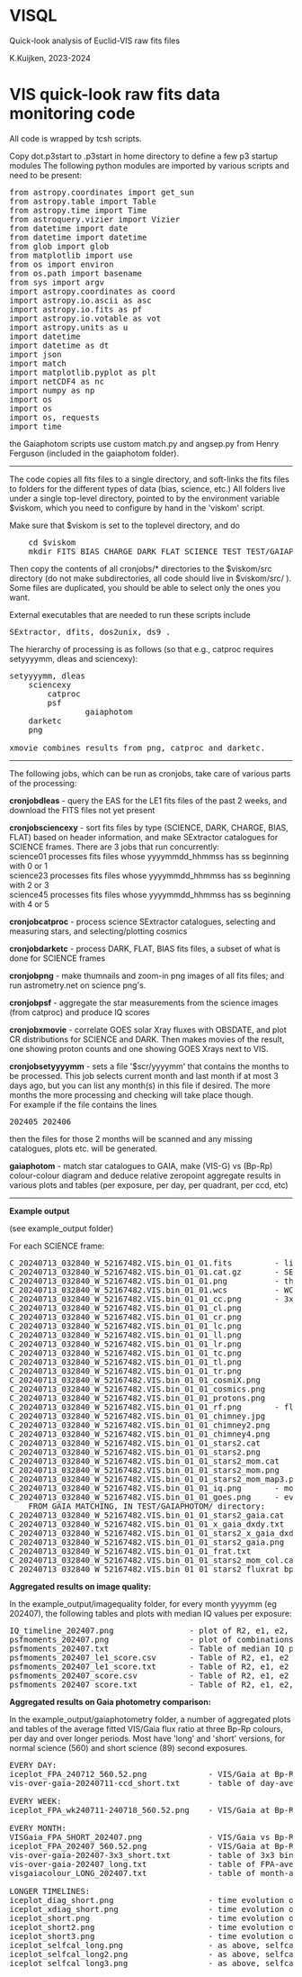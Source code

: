 # VISQL

Quick-look analysis of Euclid-VIS raw fits files

K.Kuijken, 2023-2024


VIS quick-look raw fits data monitoring code
============================================

All code is wrapped by tcsh scripts.

Copy dot.p3start to .p3start in home directory to define a few p3 startup modules
The following python modules are imported by various scripts and need to be present:

<pre>
from astropy.coordinates import get_sun
from astropy.table import Table
from astropy.time import Time
from astroquery.vizier import Vizier
from datetime import date
from datetime import datetime
from glob import glob
from matplotlib import use
from os import environ
from os.path import basename
from sys import argv
import astropy.coordinates as coord
import astropy.io.ascii as asc
import astropy.io.fits as pf
import astropy.io.votable as vot
import astropy.units as u
import datetime
import datetime as dt
import json
import match
import matplotlib.pyplot as plt
import netCDF4 as nc
import numpy as np
import os
import os 
import os, requests
import time
</pre>

the Gaiaphotom scripts use custom match.py and angsep.py from Henry Ferguson (included in the gaiaphotom folder).

---------

The code copies all fits files to a single directory, and soft-links the fits files to folders for the different types of data (bias, science, etc.)
All folders live under a single top-level directory, pointed to by the environment variable $viskom, which you need to configure by hand in the 'viskom' script.

Make sure that $viskom is set to the toplevel directory, and do
<pre>
	cd $viskom
	mkdir FITS BIAS CHARGE DARK FLAT SCIENCE TEST TEST/GAIAPHOTOM
</pre>

Then copy the contents of all cronjobs/* directories to the $viskom/src directory (do not make subdirectories, all code should live in $viskom/src/ ). 
Some files are duplicated, you should be able to select only the ones you want.

External executables that are needed to run these scripts include
<pre>
SExtractor, dfits, dos2unix, ds9 .
</pre>


The hierarchy of processing is as follows (so that e.g., catproc requires setyyyymm, dleas and sciencexy):

<pre>
setyyyymm, dleas
    sciencexy
        catproc
	    psf
                gaiaphotom
    darketc
    png

xmovie combines results from png, catproc and darketc.
</pre>
---------

The following jobs, which can be run as cronjobs, take care of various parts of the processing:

**cronjobdleas** -
     query the EAS for the LE1 fits files of the past 2 weeks, and download the FITS files not yet present

**cronjobsciencexy** -
     sort fits files by type (SCIENCE, DARK, CHARGE, BIAS, FLAT) based on header information,
     and make SExtractor catalogues for SCIENCE frames. There are 3 jobs that run concurrently:<br>
     science01 processes fits files whose yyyymmdd_hhmmss has ss beginning with 0 or 1 <br>
     science23 processes fits files whose yyyymmdd_hhmmss has ss beginning with 2 or 3 <br>
     science45 processes fits files whose yyyymmdd_hhmmss has ss beginning with 4 or 5 <br>

**cronjobcatproc** -
     process science SExtractor catalogues, selecting and measuring stars, and selecting/plotting cosmics

**cronjobdarketc** -
     process DARK, FLAT, BIAS fits files, a subset of what is done for SCIENCE frames

**cronjobpng** -
     make thumnails and zoom-in png images of all fits files; and run astrometry.net on science png's.

**cronjobpsf** -
     aggregate the star measurements from the science images (from catproc) and produce IQ scores

**cronjobxmovie** -
     correlate GOES solar Xray fluxes with OBSDATE, and plot CR distributions for SCIENCE and DARK.
     Then makes movies of the result, one showing proton counts and one showing GOES Xrays next to VIS.

**cronjobsetyyyymm** -
     sets a file '$scr/yyyymm' that contains the months to be processed.
     This job selects current month and last month if at most 3 days ago, but you can list any month(s)
     in this file if desired. The more months the more processing and checking will take place though.<br>
     For example if the file contains the lines
     <pre>
     202405
     202406
     </pre>
     then the files for those 2 months will be scanned and any missing catalogues, plots etc. will be generated.

**gaiaphotom** -
     match star catalogues to GAIA, make (VIS-G) vs (Bp-Rp) colour-colour diagram and deduce relative zeropoint
     aggregate results in various plots and tables (per exposure, per day, per quadrant, per ccd, etc)

---------

**Example output**

(see example_output folder)

For each SCIENCE frame:
<pre>
C_20240713_032840_W_52167482.VIS.bin_01_01.fits			- link to fits file
C_20240713_032840_W_52167482.VIS.bin_01_01.cat.gz		- SExtractor catalogue
C_20240713_032840_W_52167482.VIS.bin_01_01.png			- thumbnail image of full mosaic
C_20240713_032840_W_52167482.VIS.bin_01_01.wcs			- WCS for thumbnail from astrometry.net
C_20240713_032840_W_52167482.VIS.bin_01_01_cc.png		- 3x3 grid of full-resolution thumbnails
C_20240713_032840_W_52167482.VIS.bin_01_01_cl.png			[top,center,lower][left,center,right]
C_20240713_032840_W_52167482.VIS.bin_01_01_cr.png
C_20240713_032840_W_52167482.VIS.bin_01_01_lc.png
C_20240713_032840_W_52167482.VIS.bin_01_01_ll.png
C_20240713_032840_W_52167482.VIS.bin_01_01_lr.png
C_20240713_032840_W_52167482.VIS.bin_01_01_tc.png
C_20240713_032840_W_52167482.VIS.bin_01_01_tl.png
C_20240713_032840_W_52167482.VIS.bin_01_01_tr.png
C_20240713_032840_W_52167482.VIS.bin_01_01_cosmiX.png		- image of cosmic ray counts, around ADU for Xrays
C_20240713_032840_W_52167482.VIS.bin_01_01_cosmics.png		- ditto, wider ADU range
C_20240713_032840_W_52167482.VIS.bin_01_01_protons.png		- ditto, only high energies (protons)
C_20240713_032840_W_52167482.VIS.bin_01_01_rf.png		- flux v radius plot (for Xray movie)
C_20240713_032840_W_52167482.VIS.bin_01_01_chimney.jpg		- chimney plot
C_20240713_032840_W_52167482.VIS.bin_01_01_chimney2.png		- chimney plot with star sequende identified
C_20240713_032840_W_52167482.VIS.bin_01_01_chimney4.png		- chimney plot colour coded by ellipticity
C_20240713_032840_W_52167482.VIS.bin_01_01_stars2.cat		- star catalogue (subset of full SExtractor catalogue)
C_20240713_032840_W_52167482.VIS.bin_01_01_stars2.png		- zoomed images of PSF stars across the focal plane
C_20240713_032840_W_52167482.VIS.bin_01_01_stars2_mom.cat	- moment measurements of the stars in the star catalogue
C_20240713_032840_W_52167482.VIS.bin_01_01_stars2_mom.png	- plots of moments vs X and Y
C_20240713_032840_W_52167482.VIS.bin_01_01_stars2_mom_map3.png	- maps of R2, ellipticity, coma, trefoil, median-binned per CCD
C_20240713_032840_W_52167482.VIS.bin_01_01_iq.png		- mosaic image showing thumbnail, chimney, and ellipticity map
C_20240713_032840_W_52167482.VIS.bin_01_01_goes.png		- evolution of GOES X-ray flux in the hours around the exposure
	FROM GAIA MATCHING, IN TEST/GAIAPHOTOM/ directory:
C_20240713_032840_W_52167482.VIS.bin_01_01_stars2_gaia.cat		- catalogue of all Gaia stars within 0.5deg of nominam RA, DEC
C_20240713_032840_W_52167482.VIS.bin_01_01_x_gaia_dxdy.txt		- output from matching Gaia to star cat
C_20240713_032840_W_52167482.VIS.bin_01_01_stars2_x_gaia_dxdy.png	- plot of astrometry residuals vs Gaia
C_20240713_032840_W_52167482.VIS.bin_01_01_stars2_gaia.png		- plot of Gaia stars on outline of the FPA
C_20240713_032840_W_52167482.VIS.bin_01_01_frat.txt			- VIS/G flux ratio catalogue for all stars matched to Gaia
C_20240713_032840_W_52167482.VIS.bin_01_01_stars2_mom_col.cat		- star moments catalogue matched to Gaia, with G and Bp-Rp
C_20240713_032840_W_52167482.VIS.bin_01_01_stars2_fluxrat_bprp.png	- Plot of VIS-G vs Bp-Rp (for flux loss measurement)
</pre>

**Aggregated results on image quality:**

In the example_output/imagequality folder, for every month yyyymm (eg
202407), the following tables and plots with median IQ values per
exposure:
<pre>
IQ_timeline_202407.png                - plot of R2, e1, e2, tref1, tref2 vs. time (median of indiv. exposures is plotted)
psfmoments_202407.png                 - plot of combinations of e,R2,coma,trefoil
psfmoments_202407.txt                 - Table of median IQ parameters per exposure (redmine wiki format)
psfmoments_202407_le1_score.csv       - Table of R2, e1, e2 and IQ score, with EAS name of exposure (csv format)
psfmoments_202407_le1_score.txt       - Table of R2, e1, e2 and IQ score, with EAS name of exposure (wiki format)
psfmoments_202407_score.csv           - Table of R2, e1, e2 and IQ score (csv format)
psfmoments_202407_score.txt           - Table of R2, e1, e2, coma1,2, trefoil1,2 (wiki format)
</pre>

**Aggregated results on Gaia photometry comparison:**

In the example_output/gaiaphotometry folder, a number of aggregated
plots and tables of the average fitted VIS/Gaia flux ratio at three
Bp-Rp colours, per day and over longer periods. Most have 'long' and
'short' versions, for normal science (560) and short science (89)
second exposures.

<pre>
EVERY DAY:
iceplot_FPA_240712_560.52.png             - VIS/Gaia at Bp-Rp=1.75 hexbinned over FPA, data for one day 
vis-over-gaia-20240711-ccd_short.txt      - table of day-averaged mean VIS/Gaia vs Bp-Rp fits, binned by quadrant, ccd, and 2x2 CCD block 

EVERY WEEK:
iceplot_FPA_wk240711-240718_560.52.png    - VIS/Gaia at Bp-Rp=1.75 hexbinned over FPA, data for one week 

EVERY MONTH:
VISGaia_FPA_SHORT_202407.png              - VIS/Gaia vs Bp-Rp binned per CCD, data for entire month
iceplot_FPA_202407_560.52.png             - VIS/Gaia at Bp-Rp=1.75 hexbinned over FPA, data for entire month
vis-over-gaia-202407-3x3_short.txt        - table of 3x3 binned mean VIS/Gaia vs Bp-Rp fits, for all exposures in the month 
vis-over-gaia-202407_long.txt             - table of FPA-averaged mean VIS/Gaia vs Bp-Rp fits, for all exposures in the month 
visgaiacolour_LONG_202407.txt             - table of month-averaged per-quadrant and per-ccd mean VIS/Gaia vs Bp-Rp fits 

LONGER TIMELINES:
iceplot_diag_short.png                    - time evolution of flux loss on six diagonal CCDs, daily averages, from March 2024
iceplot_xdiag_short.png                   - time evolution of flux loss on six cross-diagonal CCDs, daily averages, from March 2024
iceplot_short.png                         - time evolution of mean flux loss, averaged per exposure, three Bp-Rp colours, full timeline
iceplot_short2.png                        - time evolution of mean flux loss, averaged per exposure, three Bp-Rp colours, from March 2024
iceplot_short3.png                        - time evolution of mean flux loss, averaged per exposure, three Bp-Rp colours, from Jun 2024
iceplot_selfcal_long.png                  - as above, selfcal field data only
iceplot_selfcal_long2.png                 - as above, selfcal field data only
iceplot_selfcal_long3.png                 - as above, selfcal field data only
</pre>
